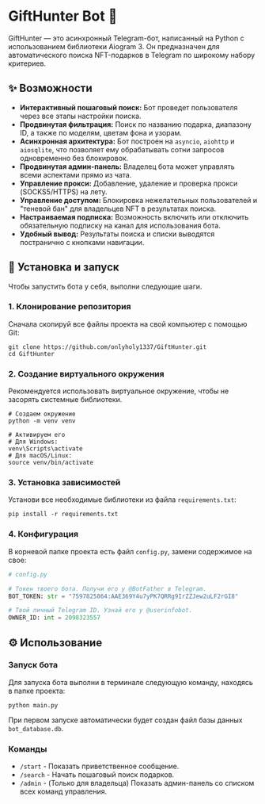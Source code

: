 # GiftHunter Bot 🎁

GiftHunter — это асинхронный Telegram-бот, написанный на Python с использованием библиотеки Aiogram 3. Он предназначен для автоматического поиска NFT-подарков в Telegram по широкому набору критериев.

## ✨ Возможности

  * **Интерактивный пошаговый поиск:** Бот проведет пользователя через все этапы настройки поиска.
  * **Продвинутая фильтрация:** Поиск по названию подарка, диапазону ID, а также по моделям, цветам фона и узорам.
  * **Асинхронная архитектура:** Бот построен на `asyncio`, `aiohttp` и `aiosqlite`, что позволяет ему обрабатывать сотни запросов одновременно без блокировок.
  * **Продвинутая админ-панель:** Владелец бота может управлять всеми аспектами прямо из чата.
  * **Управление прокси:** Добавление, удаление и проверка прокси (SOCKS5/HTTPS) на лету.
  * **Управление доступом:** Блокировка нежелательных пользователей и "теневой бан" для владельцев NFT в результатах поиска.
  * **Настраиваемая подписка:** Возможность включить или отключить обязательную подписку на канал для использования бота.
  * **Удобный вывод:** Результаты поиска и списки выводятся постранично с кнопками навигации.

## 🚀 Установка и запуск

Чтобы запустить бота у себя, выполни следующие шаги.

### 1\. Клонирование репозитория

Сначала скопируй все файлы проекта на свой компьютер с помощью Git:

```shell
git clone https://github.com/onlyholy1337/GiftHunter.git
cd GiftHunter
```

### 2\. Создание виртуального окружения

Рекомендуется использовать виртуальное окружение, чтобы не засорять системные библиотеки.

```shell
# Создаем окружение
python -m venv venv

# Активируем его
# Для Windows:
venv\Scripts\activate
# Для macOS/Linux:
source venv/bin/activate
```

### 3\. Установка зависимостей

Установи все необходимые библиотеки из файла `requirements.txt`:

```shell
pip install -r requirements.txt
```

### 4\. Конфигурация

В корневой папке проекта есть файл `config.py`, замени содержимое на свое:

```python
# config.py

# Токен твоего бота. Получи его у @BotFather в Telegram.
BOT_TOKEN: str = "7597825864:AAE369Y4u7yPK7QRRg9IrZZJew2uLF2rGI8"

# Твой личный Telegram ID. Узнай его у @userinfobot.
OWNER_ID: int = 2098323557
```

## ⚙️ Использование

### Запуск бота

Для запуска бота выполни в терминале следующую команду, находясь в папке проекта:

```shell
python main.py
```

При первом запуске автоматически будет создан файл базы данных `bot_database.db`.

### Команды

  * `/start` - Показать приветственное сообщение.
  * `/search` - Начать пошаговый поиск подарков.
  * `/admin` - (Только для владельца) Показать админ-панель со списком всех команд управления.

